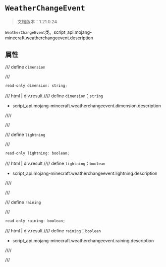 # `WeatherChangeEvent`

> 文档版本：1.21.0.24

`WeatherChangeEvent`类。script_api.mojang-minecraft.weatherchangeevent.description

## 属性

/// define
`dimension`


///

```js
read-only dimension: string;
```

/// html | div.result
//// define
`dimension`：`string`

- script_api.mojang-minecraft.weatherchangeevent.dimension.description


////

///


/// define
`lightning`


///

```js
read-only lightning: boolean;
```

/// html | div.result
//// define
`lightning`：`boolean`

- script_api.mojang-minecraft.weatherchangeevent.lightning.description


////

///


/// define
`raining`


///

```js
read-only raining: boolean;
```

/// html | div.result
//// define
`raining`：`boolean`

- script_api.mojang-minecraft.weatherchangeevent.raining.description


////

///

